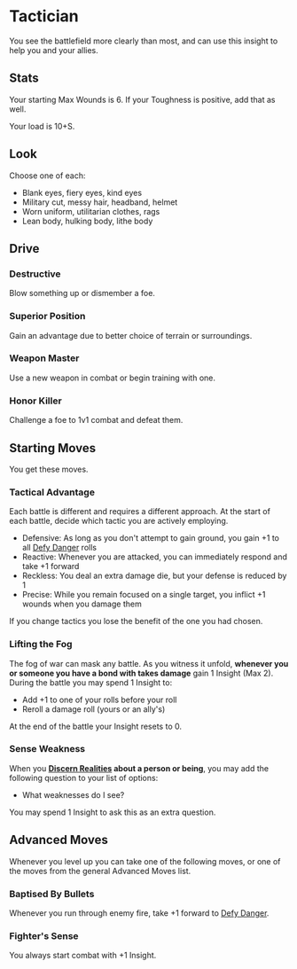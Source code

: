<!-- Do NOT edit this file directly. It is compiled from pages in the "source" directory. -->
# <a class="anchor-from-text" id="tactician"></a>Tactician

You see the battlefield more clearly than most, and can use this insight to help you and your allies.

## <a class="anchor-from-text" id="stats"></a>Stats

Your starting Max Wounds is 6\. If your Toughness is positive, add that as well.

Your load is 10+S.

## <a class="anchor-from-text" id="look"></a>Look

Choose one of each:

*   Blank eyes, fiery eyes, kind eyes
*   Military cut, messy hair, headband, helmet
*   Worn uniform, utilitarian clothes, rags
*   Lean body, hulking body, lithe body

## <a class="anchor-from-text" id="drive"></a>Drive

### <a class="anchor-from-text" id="destructive"></a>Destructive

Blow something up or dismember a foe.

### <a class="anchor-from-text" id="superior-position"></a>Superior Position

Gain an advantage due to better choice of terrain or surroundings.

### <a class="anchor-from-text" id="weapon-master"></a>Weapon Master

Use a new weapon in combat or begin training with one.

### <a class="anchor-from-text" id="honor-killer"></a>Honor Killer

Challenge a foe to 1v1 combat and defeat them.

## <a class="anchor-from-text" id="starting-moves"></a>Starting Moves

You get these moves.

### <a class="anchor-from-text" id="tactical-advantage"></a>Tactical Advantage

Each battle is different and requires a different approach. At the start of each battle, decide which tactic you are actively employing.

*   Defensive: As long as you don't attempt to gain ground, you gain +1 to all [Defy Danger](https://github.com/Vindexus/PoweredByHeresy/blob/master/game/github/basicmoves.md#defy-danger) rolls
*   Reactive: Whenever you are attacked, you can immediately respond and take +1 forward
*   Reckless: You deal an extra damage die, but your defense is reduced by 1
*   Precise: While you remain focused on a single target, you inflict +1 wounds when you damage them

If you change tactics you lose the benefit of the one you had chosen.

### <a class="anchor-from-text" id="lifting-the-fog"></a>Lifting the Fog

The fog of war can mask any battle. As you witness it unfold, **whenever you or someone you have a bond with takes damage** gain 1 Insight (Max 2). During the battle you may spend 1 Insight to:

*   Add +1 to one of your rolls before your roll
*   Reroll a damage roll (yours or an ally's)

At the end of the battle your Insight resets to 0.

### <a class="anchor-from-text" id="sense-weakness"></a>Sense Weakness

When you **[Discern Realities](https://github.com/Vindexus/PoweredByHeresy/blob/master/game/github/basicmoves.md#discern-realities) about a person or being**, you may add the following question to your list of options:

*   What weaknesses do I see?

You may spend 1 Insight to ask this as an extra question.

## <a class="anchor-from-text" id="advanced-moves"></a>Advanced Moves

Whenever you level up you can take one of the following moves, or one of the moves from the general Advanced Moves list.

### <a class="anchor-from-text" id="baptised-by-bullets"></a>Baptised By Bullets

Whenever you run through enemy fire, take +1 forward to [Defy Danger](https://github.com/Vindexus/PoweredByHeresy/blob/master/game/github/basicmoves.md#defy-danger).

### <a class="anchor-from-text" id="fighters-sense"></a>Fighter's Sense

You always start combat with +1 Insight.